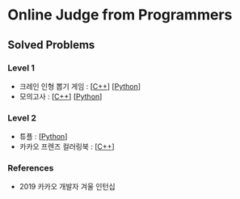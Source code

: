 # Online Judge from Programmers

## Solved Problems

### Level 1

- 크레인 인형 뽑기 게임 : [[C++](claw_crane_game.cpp)] [[Python](claw_crane_game.py)]
- 모의고사 : [[C++](mock.cpp)] [[Python](mock.py)]

### Level 2

- 튜플 : [[Python](tuple.py)]
- 카카오 프렌즈 컬러링북 : [[C++](kakao_friends_coloring_book.cpp)]

### References

- 2019 카카오 개발자 겨울 인턴십